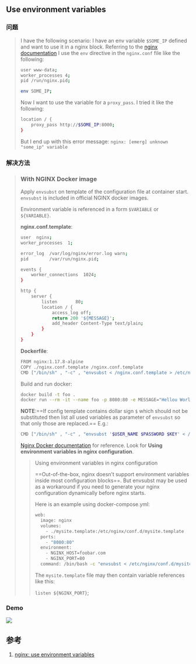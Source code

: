﻿## Use environment variables

### 问题

> I have the following scenario: I have an env variable `$SOME_IP` defined and want to use it in a nginx block. Referring to the [nginx documentation](http://wiki.nginx.org/CoreModule) I use the `env` directive in the `nginx.conf` file like the following:
>
> ```sh
> user www-data;
> worker_processes 4;
> pid /run/nginx.pid;
> 
> env SOME_IP;
> ```
>
> Now I want to use the variable for a `proxy_pass`. I tried it like the following:
>
> ```sh
> location / {
>     proxy_pass http://$SOME_IP:8000;
> }
> ```
>
> But I end up with this error message: `nginx: [emerg] unknown "some_ip" variable`



### 解决方法

> ### With NGINX Docker image
>
> Apply `envsubst` on template of the configuration file at container start. `envsubst` is included in official NGINX docker images.
>
> Environment variable is referenced in a form `$VARIABLE` or `${VARIABLE}`.
>
> **nginx.conf.template**:
>
> ```sh
> user  nginx;
> worker_processes  1;
> 
> error_log  /var/log/nginx/error.log warn;
> pid        /var/run/nginx.pid;
> 
> events {
>     worker_connections  1024;
> }
> 
> http {
>     server {
>         listen       80;
>         location / {
>             access_log off;
>             return 200 '${MESSAGE}';
>             add_header Content-Type text/plain;
>         }
>     }
> }
> ```
>
> **Dockerfile**:
>
> ```sh
> FROM nginx:1.17.8-alpine
> COPY ./nginx.conf.template /nginx.conf.template
> CMD ["/bin/sh" , "-c" , "envsubst < /nginx.conf.template > /etc/nginx/nginx.conf && exec nginx -g 'daemon off;'"]
> ```
>
> Build and run docker:
>
> ```sh
> docker build -t foo .
> docker run --rm -it --name foo -p 8080:80 -e MESSAGE="Hellou World" foo
> ```
>
> **NOTE**:==If config template contains dollar sign `$` which should not be substituted then list all used variables as parameter of `envsubst` so that only those are replaced.== E.g.:
>
> ```sh
> CMD ["/bin/sh" , "-c" , "envsubst '$USER_NAME $PASSWORD $KEY' < /nginx.conf.template > /etc/nginx/nginx.conf && exec nginx -g 'daemon off;'"]
> ```
>
> [Nginx Docker documentation](https://hub.docker.com/_/nginx) for reference. Look for **Using environment variables in nginx configuration**.
>
> > Using environment variables in nginx configuration
> >
> > ==Out-of-the-box, nginx doesn’t support environment variables inside most configuration blocks==. But envsubst may be used as a workaround if you need to generate your nginx configuration dynamically before nginx starts.
> >
> > Here is an example using docker-compose.yml:
> >
> > ```sh
> > web:
> >   image: nginx
> >   volumes:
> >     - ./mysite.template:/etc/nginx/conf.d/mysite.template
> >   ports:
> >     - "8080:80"
> >   environment:
> >     - NGINX_HOST=foobar.com
> >     - NGINX_PORT=80
> >   command: /bin/bash -c "envsubst < /etc/nginx/conf.d/mysite.template > /etc/nginx/conf.d/default.conf && exec nginx -g 'daemon off;'"
> > ```
> >
> > The `mysite.template` file may then contain variable references like this:
> >
> > `listen ${NGINX_PORT}`;



### Demo

![](https://picgo-notes.oss-cn-beijing.aliyuncs.com/img/nginx_template_envsubst_20211207105819.png)



## 参考

1. [nginx: use environment variables](https://stackoverflow.com/questions/21866477/nginx-use-environment-variables)